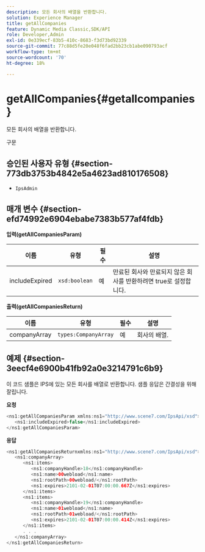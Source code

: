 ```yaml
---
description: 모든 회사의 배열을 반환합니다.
solution: Experience Manager
title: getAllCompanies
feature: Dynamic Media Classic,SDK/API
role: Developer,Admin
exl-id: 0e339ecf-83b5-410c-8683-f3d73bd92339
source-git-commit: 77c88d5fe20e048f6fad2bb23cb1abe090793acf
workflow-type: tm+mt
source-wordcount: '70'
ht-degree: 18%

---
```


# getAllCompanies{#getallcompanies}

모든 회사의 배열을 반환합니다.

구문

## 승인된 사용자 유형 {#section-773db3753b4842e5a4623ad810176508}

* `IpsAdmin`

## 매개 변수 {#section-efd74992e6904ebabe7383b577af4fdb}

**입력(getAllCompaniesParam)**

| 이름 | 유형 | 필수 | 설명 |
|---|---|---|---|
| includeExpired | `xsd:boolean` | 예 | 만료된 회사와 만료되지 않은 회사를 반환하려면 true로 설정합니다. |

**출력(getAllCompaniesReturn)**

| 이름 | 유형 | 필수 | 설명 |
|---|---|---|---|
| companyArray | `types:CompanyArray` | 예 | 회사의 배열. |

## 예제 {#section-3eecf4e6900b41fb92a0e3214791c6b9}

이 코드 샘플은 IPS에 있는 모든 회사를 배열로 반환합니다. 샘플 응답은 간결성을 위해 잘립니다.

**요청**

```java
<ns1:getAllCompaniesParam xmlns:ns1="http://www.scene7.com/IpsApi/xsd">
   <ns1:includeExpired>false</ns1:includeExpired>
</ns1:getAllCompaniesParam>
```

**응답**

```java
<ns1:getAllCompaniesReturnxmlns:ns1="http://www.scene7.com/IpsApi/xsd">
   <ns1:companyArray>
      <ns1:items>
         <ns1:companyHandle>18</ns1:companyHandle>
         <ns1:name>00webload</ns1:name>
         <ns1:rootPath>00webload/</ns1:rootPath>
         <ns1:expires>2101-02-01T07:00:00.667Z</ns1:expires>
      </ns1:items>
      <ns1:items>
         <ns1:companyHandle>19</ns1:companyHandle>
         <ns1:name>01webload</ns1:name>
         <ns1:rootPath>01webload/</ns1:rootPath>
         <ns1:expires>2101-02-01T07:00:00.414Z</ns1:expires>
      </ns1:items>
      . . .
   </ns1:companyArray>
</ns1:getAllCompaniesReturn>
```
